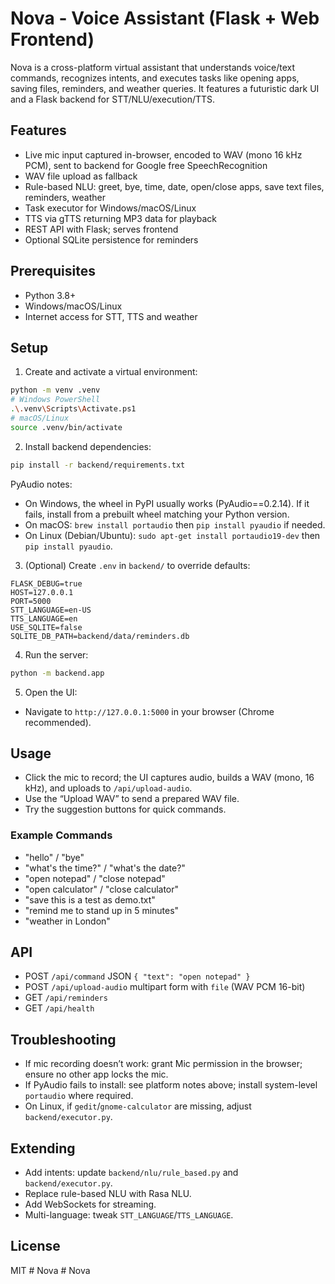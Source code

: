 # Nova - Voice Assistant (Flask + Web Frontend)

Nova is a cross-platform virtual assistant that understands voice/text commands, recognizes intents, and executes tasks like opening apps, saving files, reminders, and weather queries. It features a futuristic dark UI and a Flask backend for STT/NLU/execution/TTS.

## Features

- Live mic input captured in-browser, encoded to WAV (mono 16 kHz PCM), sent to backend for Google free SpeechRecognition
- WAV file upload as fallback
- Rule-based NLU: greet, bye, time, date, open/close apps, save text files, reminders, weather
- Task executor for Windows/macOS/Linux
- TTS via gTTS returning MP3 data for playback
- REST API with Flask; serves frontend
- Optional SQLite persistence for reminders

## Prerequisites

- Python 3.8+
- Windows/macOS/Linux
- Internet access for STT, TTS and weather

## Setup

1) Create and activate a virtual environment:

```bash
python -m venv .venv
# Windows PowerShell
.\.venv\Scripts\Activate.ps1
# macOS/Linux
source .venv/bin/activate
```

2) Install backend dependencies:

```bash
pip install -r backend/requirements.txt
```

PyAudio notes:
- On Windows, the wheel in PyPI usually works (PyAudio==0.2.14). If it fails, install from a prebuilt wheel matching your Python version.
- On macOS: `brew install portaudio` then `pip install pyaudio` if needed.
- On Linux (Debian/Ubuntu): `sudo apt-get install portaudio19-dev` then `pip install pyaudio`.

3) (Optional) Create `.env` in `backend/` to override defaults:

```
FLASK_DEBUG=true
HOST=127.0.0.1
PORT=5000
STT_LANGUAGE=en-US
TTS_LANGUAGE=en
USE_SQLITE=false
SQLITE_DB_PATH=backend/data/reminders.db
```

4) Run the server:

```bash
python -m backend.app
```

5) Open the UI:

- Navigate to `http://127.0.0.1:5000` in your browser (Chrome recommended).

## Usage

- Click the mic to record; the UI captures audio, builds a WAV (mono, 16 kHz), and uploads to `/api/upload-audio`.
- Use the “Upload WAV” to send a prepared WAV file.
- Try the suggestion buttons for quick commands.

### Example Commands

- "hello" / "bye"
- "what's the time?" / "what's the date?"
- "open notepad" / "close notepad"
- "open calculator" / "close calculator"
- "save this is a test as demo.txt"
- "remind me to stand up in 5 minutes"
- "weather in London"

## API

- POST `/api/command` JSON `{ "text": "open notepad" }`
- POST `/api/upload-audio` multipart form with `file` (WAV PCM 16-bit)
- GET `/api/reminders`
- GET `/api/health`

## Troubleshooting

- If mic recording doesn’t work: grant Mic permission in the browser; ensure no other app locks the mic.
- If PyAudio fails to install: see platform notes above; install system-level `portaudio` where required.
- On Linux, if `gedit`/`gnome-calculator` are missing, adjust `backend/executor.py`.

## Extending

- Add intents: update `backend/nlu/rule_based.py` and `backend/executor.py`.
- Replace rule-based NLU with Rasa NLU.
- Add WebSockets for streaming.
- Multi-language: tweak `STT_LANGUAGE`/`TTS_LANGUAGE`.

## License

MIT #   N o v a  
 #   N o v a  
 